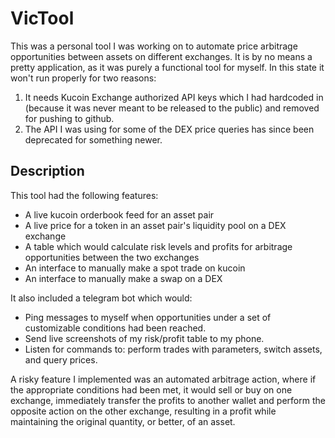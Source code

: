 # VicTool

This was a personal tool I was working on to automate price arbitrage opportunities between assets on different exchanges. It is by no means a pretty application, as it was purely a functional tool for myself. In this state it won't run properly for two reasons:
1. It needs Kucoin Exchange authorized API keys which I had hardcoded in (because it was never meant to be released to the public) and removed for pushing to github.
2. The API I was using for some of the DEX price queries has since been deprecated for something newer.

## Description
This tool had the following features:
- A live kucoin orderbook feed for an asset pair
- A live price for a token in an asset pair's liquidity pool on a DEX exchange
- A table which would calculate risk levels and profits for arbitrage opportunities between the two exchanges
- An interface to manually make a spot trade on kucoin
- An interface to manually make a swap on a DEX

It also included a telegram bot which would:
- Ping messages to myself when opportunities under a set of customizable conditions had been reached.
- Send live screenshots of my risk/profit table to my phone.
- Listen for commands to: perform trades with parameters, switch assets, and query prices.

A risky feature I implemented was an automated arbitrage action, where if the appropriate conditions had been met, it would sell or buy on one exchange, immediately transfer the profits to another wallet and perform the opposite action on the other exchange, resulting in a profit while maintaining the original quantity, or better, of an asset.
